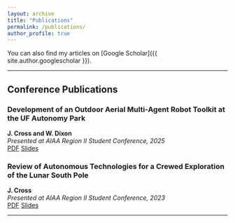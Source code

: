 ```yaml
---
layout: archive
title: "Publications"
permalink: /publications/
author_profile: true
---
```


You can also find my articles on [Google Scholar]({{ site.author.googlescholar }}).

---

## Conference Publications

### Development of an Outdoor Aerial Multi-Agent Robot Toolkit at the UF Autonomy Park
**J. Cross and W. Dixon**  
*Presented at AIAA Region II Student Conference, 2025*  
[PDF](/files/James_Cross_-_Development_of_an_Outdoor_Aerial_Multi-Agent_Robot_Toolkit_at_the_UF_Autonomy_Park.pdf) [Slides](files/Slides_-_James_Cross_-_Development_of_an_Outdoor_Aerial_Multi-Agent_Robot_Toolkit_at_the_UF_Autonomy_Park.pdf)


### Review of Autonomous Technologies for a Crewed Exploration of the Lunar South Pole
**J. Cross**  
*Presented at AIAA Region II Student Conference, 2023*  
[PDF](/files/James_Cross_-_Review_of_Autonomous_Technologies_for_a_Crewed_Exploration_of_the_Lunar_South_Pole.pdf) [Slides](files/Slides_-_James_Cross_-_Review_of_Autonomous_Technologies_for_a_Crewed_Exploration_of_the_Lunar_South_Pole.pdf)

---

<!-- ## Journal Articles

_TODO: Add more here._ -->
